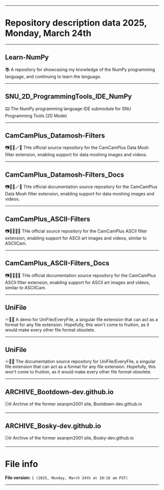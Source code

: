 
***

# Repository description data 2025, Monday, March 24th

---

## Learn-NumPy

📚️ A repository for showcasing my knowledge of the NumPy programming language, and continuing to learn the language. 

---

## SNU_2D_ProgrammingTools_IDE_NumPy

⌨️ The NumPy programming language IDE submodule for SNU Programming Tools (2D Mode)

---

## CamCamPlus_Datamosh-Filters

📷️📸️➕️🪄️💾️ THe official source repository for the CamCamPlus Data Mosh filter extension, enabling support for data moshing images and videos.

---

## CamCamPlus_Datamosh-Filters_Docs

📷️📸️➕️🪄️📖️ THe official documentation source repository for the CamCamPlus Data Mosh filter extension, enabling support for data moshing images and videos.

---

## CamCamPlus_ASCII-Filters

📷️📸️➕️🔢️💾️ THe official source repository for the CamCamPlus ASCII filter extension, enabling support for ASCII art images and videos, similar to ASCIICam.

---

## CamCamPlus_ASCII-Filters_Docs

📷️📸️➕️🔢️📖️ THe official documentation source repository for the CamCamPlus ASCII filter extension, enabling support for ASCII art images and videos, similar to ASCIICam.

---

## UniFile

♾️📄️💾️ A demo for UniFile/EveryFile, a singular file extension that can act as a format for any file extension. Hopefully, this won't come to fruition, as it would make every other file format obsolete.

---

## UniFile

♾️📄️📖️ The documentation source repository for UniFile/EveryFile, a singular file extension that can act as a format for any file extension. Hopefully, this won't come to fruition, as it would make every other file format obsolete.

---

## ARCHIVE_Bootdown-dev.github.io

🗄️🌐️ Archive of the former seanpm2001 site, Bootdown-dev.github.io

---

## ARCHIVE_Bosky-dev.github.io

🗄️🌐️ Archive of the former seanpm2001 site, Bosky-dev.github.io

***

# File info

**File version:** `1 (2025, Monday, March 24th at 10:16 am PST)`

***

